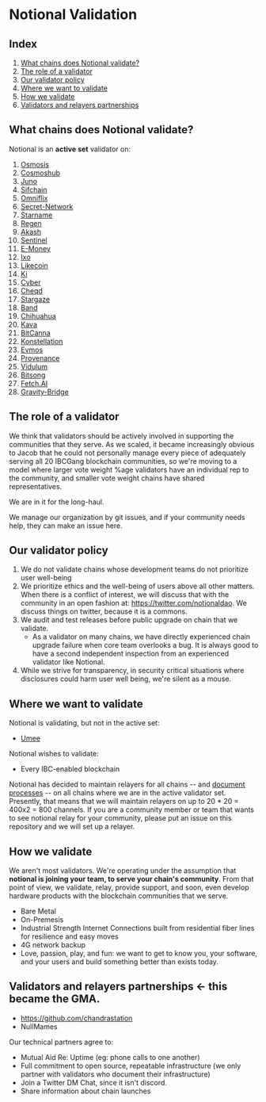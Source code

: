 # Notional Validation

## Index
1. [What chains does Notional validate?](#what-chains-does-notional-validate)
1. [The role of a validator](#the-role-of-a-validator)
1. [Our validator policy](#our-validator-policy)
1. [Where we want to validate](#where-we-want-to-validate)
1. [How we validate](#how-we-validate)
1. [Validators and relayers partnerships](#validators-and-relayers-partnerships)

## What chains does Notional validate?
Notional is an **active set** validator on:
1) [Osmosis](https://www.mintscan.io/osmosis/validators/osmovaloper1083svrca4t350mphfv9x45wq9asrs60c6rv0j5)
3) [Cosmoshub](https://www.mintscan.io/cosmos/validators/cosmosvaloper1083svrca4t350mphfv9x45wq9asrs60cdmrflj)
4) [Juno](https://www.mintscan.io/juno/validators/junovaloper1083svrca4t350mphfv9x45wq9asrs60cpqzg0y)
5) [Sifchain](https://www.mintscan.io/sifchain/validators/sifvaloper1083svrca4t350mphfv9x45wq9asrs60cyssqu6)
6) [Omniflix](https://www.skynetexplorers.com/omniflix/staking/omniflixvaloper15wshq6lmxmcn9vxky2mxf8zhstpn9ywmfc5ke5)
7) [Secret-Network](https://www.mintscan.io/secret/validators/secret18rchk5exp2vzcwrwuret5sjwpxhf4sq2m9hgq2)
8) [Starname](https://www.mintscan.io/starname/validators/starvaloper1pdqlmncych8uzsfdnsptv7s0wpazc0rgv7zc6h)
9) [Regen](https://www.mintscan.io/regen/validators/regenvaloper1083svrca4t350mphfv9x45wq9asrs60ct2p9a5)
10) [Akash](https://www.mintscan.io/akash/validators/akashvaloper1083svrca4t350mphfv9x45wq9asrs60c0k5a63)
11) [Sentinel](https://www.mintscan.io/sentinel/validators/sentvaloper1083svrca4t350mphfv9x45wq9asrs60cv37gc8)
12) [E-Money](https://www.mintscan.io/emoney/validators/emoneyvaloper16dc379m0qj64g4pr4nkl7ewak52qy2srpe6lxp)
13) [Ixo](https://blockscan.ixo.world/validator/ixovaloper1083svrca4t350mphfv9x45wq9asrs60camel0h)
14) [Likecoin](https://likecoin.bigdipper.live/validators/cosmosvaloper16dc379m0qj64g4pr4nkl7ewak52qy2srvwj2rz)
15) [Ki](https://blockchain.ki/validator/kivaloper1lmkzaxztjpesh0mf7qy76l5npqwc7fk3l2k57g)
16) [Cyber](https://cyb.ai/network/bostrom/hero/bostromvaloper1g65rmjkeuy5rywx04s4fvwfylmlz98vq4gzln5)
17) [Cheqd](https://explorer.cheqd.io/validators/cheqdvaloper1gyjqlfkrggd0uyd748fw9y5kq9xzmjqqh8848x)
18) [Stargaze](https://www.mintscan.io/stargaze/validators/starsvaloper1v8yp5x5kfex4wep2pfuuyw68cn2lst3ksl0gss)
19) [Band](https://www.mintscan.io/band/validators/bandvaloper19huytqr8srz9wcdhvas5cvxddg8dtqcv6tce0s)
20) [Chihuahua](https://www.mintscan.io/chihuahua/validators/chihuahuavaloper1h6vcu4r2hx70x5f0l3du3ey2g98u9ut2tafnnv)
21) [Kava](https://www.mintscan.io/kava/validators/kavavaloper13jyqfhak8mu4c7pydjm3eu4qla7g06a9u6xf8g)
22) [BitCanna](https://www.mintscan.io/bitcanna/validators/bcnavaloper1dl7w3myyfmnarh0t5uxmy7qe6szagz3kyhzq07)
23) [Konstellation](https://www.mintscan.io/konstellation/validators/darcvaloper1fndgrsqmmq68ppl42wjkxh32nwpuj7vqtgep38)
24) [Evmos](https://www.mintscan.io/evmos/validators/evmosvaloper1rv94jqhlhx6makfwl6qs390e4shg32m6w6dxzy)
25) [Provenance](https://www.mintscan.io/provenance/validators/pbvaloper10ap9fj9uq50cardmlzdj367kqg5x3ghjdp2v6p)
26) [Vidulum](https://ping.pub/vidulum/staking/vdlvaloper16pu0t4yauhduaxvu3k29w539da5d2mfxqjdmjj)
27) [Bitsong](https://www.mintscan.io/bitsong/validators/bitsongvaloper1je872m97uce2ttztkh8pdx6zezw5kr03dj3lff)
28) [Fetch.AI](https://www.mintscan.io/fetchai/validators/fetchvaloper1s9myentgxavnpw7648an2v6zvvpza0axa6dd0x)
29) [Gravity-Bridge](https://www.mintscan.io/gravity-bridge/validators/gravityvaloper10f6jwwrkyhf40v8lx9cdtypqyl796m5vemg00n)

## The role of a validator

We think that validators should be actively involved in supporting the communities that they serve.  As we scaled, it became increasingly obvious to Jacob that he could not personally manage every piece of adequately serving all 20 IBCGang blockchain communities, so we're moving to a model where larger vote weight %age validators have an individual rep to the community, and smaller vote weight chains have shared representatives. 

We are in it for the long-haul.

We manage our organization by git issues, and if your community needs help, they can make an issue here.  

## Our validator policy
1. We do not validate chains whose development teams do not prioritize user well-being
1. We prioritize ethics and the well-being of users above all other matters.  When there is a conflict of interest, we will discuss that with the community in an open fashion at: https://twitter.com/notionaldao.  We discuss things on twitter, because it is a commons.
1. We audit and test releases before public upgrade on chain that we validate.
    * As a validator on many chains, we have directly experienced chain upgrade failure when core team overlooks a bug. It is always good to have a second independent inspection from an experienced validator like Notional.
1. While we strive for transparency, in security critical situations where disclosures could harm user well being, we're silent as a mouse. 

## Where we want to validate
Notional is validating, but not in the active set:
* [Umee](https://www.mintscan.io/umee/validators/umeevaloper1dmahqt84r9je3sqvljzjrttjj78cmrf39k5zhs)

Notional wishes to validate:
* Every IBC-enabled blockchain


Notional has decided to maintain relayers for all chains -- and [document processes](../relaying) -- on all chains where we are in the active validator set.  Presently, that means that we will maintain relayers on up to 20 * 20 = 400x2 = 800 channels.  If you are a community member or team that wants to see notional relay for your community, please put an issue on this repository and we will set up a relayer.  


## How we validate

We aren't most validators.  We're operating under the assumption that **notional is joining your team, to serve your chain's community**.  From that point of view, we validate, relay, provide support, and soon, even develop hardware products with the blockchain communities that we serve.  

* Bare Metal
* On-Premesis
* Industrial Strength Internet Connections built from residential fiber lines for resilience and easy moves
* 4G network backup
* Love, passion, play, and fun:  we want to get to know you, your software, and your users and build something better than exists today.

## Validators and relayers partnerships <- this became the GMA.
* https://github.com/chandrastation
* NullMames

Our technical partners agree to:
* Mutual Aid Re: Uptime (eg: phone calls to one another)
* Full commitment to open source, repeatable infrastructure (we only partner with validators who document their infrastructure)
* Join a Twitter DM Chat, since it isn't discord. 
* Share information about chain launches


